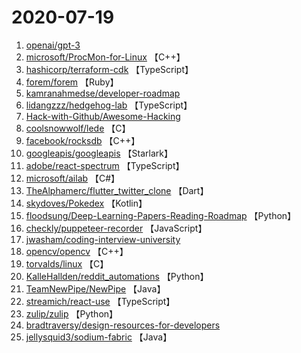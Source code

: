 # 2020-07-19

1. [openai/gpt-3](https://github.com/openai/gpt-3) 
2. [microsoft/ProcMon-for-Linux](https://github.com/microsoft/ProcMon-for-Linux) 【C++】
3. [hashicorp/terraform-cdk](https://github.com/hashicorp/terraform-cdk) 【TypeScript】
4. [forem/forem](https://github.com/forem/forem) 【Ruby】
5. [kamranahmedse/developer-roadmap](https://github.com/kamranahmedse/developer-roadmap) 
6. [lidangzzz/hedgehog-lab](https://github.com/lidangzzz/hedgehog-lab) 【TypeScript】
7. [Hack-with-Github/Awesome-Hacking](https://github.com/Hack-with-Github/Awesome-Hacking) 
8. [coolsnowwolf/lede](https://github.com/coolsnowwolf/lede) 【C】
9. [facebook/rocksdb](https://github.com/facebook/rocksdb) 【C++】
10. [googleapis/googleapis](https://github.com/googleapis/googleapis) 【Starlark】
11. [adobe/react-spectrum](https://github.com/adobe/react-spectrum) 【TypeScript】
12. [microsoft/ailab](https://github.com/microsoft/ailab) 【C#】
13. [TheAlphamerc/flutter_twitter_clone](https://github.com/TheAlphamerc/flutter_twitter_clone) 【Dart】
14. [skydoves/Pokedex](https://github.com/skydoves/Pokedex) 【Kotlin】
15. [floodsung/Deep-Learning-Papers-Reading-Roadmap](https://github.com/floodsung/Deep-Learning-Papers-Reading-Roadmap) 【Python】
16. [checkly/puppeteer-recorder](https://github.com/checkly/puppeteer-recorder) 【JavaScript】
17. [jwasham/coding-interview-university](https://github.com/jwasham/coding-interview-university) 
18. [opencv/opencv](https://github.com/opencv/opencv) 【C++】
19. [torvalds/linux](https://github.com/torvalds/linux) 【C】
20. [KalleHallden/reddit_automations](https://github.com/KalleHallden/reddit_automations) 【Python】
21. [TeamNewPipe/NewPipe](https://github.com/TeamNewPipe/NewPipe) 【Java】
22. [streamich/react-use](https://github.com/streamich/react-use) 【TypeScript】
23. [zulip/zulip](https://github.com/zulip/zulip) 【Python】
24. [bradtraversy/design-resources-for-developers](https://github.com/bradtraversy/design-resources-for-developers) 
25. [jellysquid3/sodium-fabric](https://github.com/jellysquid3/sodium-fabric) 【Java】
